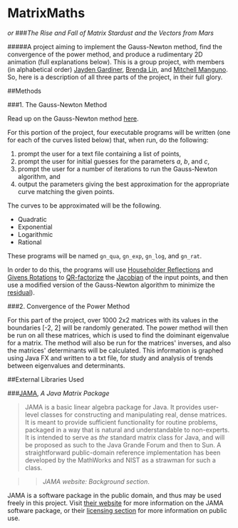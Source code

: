 MatrixMaths
==========
_or_
###_The Rise and Fall of Matrix Stardust and the Vectors from Mars_


#####A project aiming to implement the Gauss-Newton method, find the convergence of the power method, and produce a rudimentary 2D animation (full explanations below).  This is a group project, with members (in alphabetical order) [Jayden Gardiner][1], [Brenda Lin][2], and [Mitchell Manguno][3]. So, here is a description of all three parts of the project, in their full glory.


##Methods

###1. The Gauss-Newton Method

Read up on the Gauss-Newton method [here][4].

For this portion of the project, four executable programs will be written (one for each of the curves listed below) that, when run, do the following:

1. prompt the user for a text file containing a list of points,
2. prompt the user for initial guesses for the parameters _a_, _b_, and _c_,
3. prompt the user for a number of iterations to run the Gauss-Newton algorithm, and
4. output the parameters giving the best approximation for the appropriate curve matching the given points.

The curves to be approximated will be the following.

* Quadratic
* Exponential
* Logarithmic
* Rational

These programs will be named `gn_qua`, `gn_exp`, `gn_log`, and `gn_rat`.

In order to do this, the programs will use [Householder Reflections][5] and [Givens Rotations][6] to [QR-factorize][7] the [Jacobian][8] of the input points, and then use a modified version of the Gauss-Newton algorithm to minimize the [residual][9]).

###2. Convergence of the Power Method

For this part of the project, over 1000 2x2 matrices with its values in the boundaries [-2, 2] will be randomly generated. The power method will then be run on all these matrices, which is used to find the doiminant eigenvalue for a matrix. The method will also be run for the matrices' inverses, and also the matrices' determinants will be calculated. This information is graphed using Java FX and written to a txt file, for study and analysis of trends between eigenvalues and determinants.

##External Libraries Used

###[JAMA][10], _A Java Matrix Package_

>JAMA is a basic linear algebra package for Java. It provides user-level classes for constructing and manipulating real, dense matrices. It is meant to provide sufficient functionality for routine problems, packaged in a way that is natural and understandable to non-experts. It is intended to serve as _the_ standard matrix class for Java, and will be proposed as such to the Java Grande Forum and then to Sun. A straightforward public-domain reference implementation has been developed by the MathWorks and NIST as a strawman for such a class.

>> <cite>_JAMA website:_ Background _section_</cite>.

JAMA is a software package in the public domain, and thus may be used freely in this project. Visit [their website][11] for more information on the JAMA software package, or their [licensing section][12] for more information on public use.


[1]: https://github.com/jaydengardiner
[2]: https://github.com/brendaxlin
[3]: https://github.com/mmanguno
[4]: http://en.wikipedia.org/wiki/Gauss%E2%80%93Newton_algorithm
[5]: http://en.wikipedia.org/wiki/Householder_transformation
[6]: http://en.wikipedia.org/wiki/Givens_rotation
[7]: http://en.wikipedia.org/wiki/QR_decomposition
[8]: http://en.wikipedia.org/wiki/Jacobian_matrix_and_determinant
[9]: http://en.wikipedia.org/wiki/Residual_(numerical_analysis)
[10]: http://math.nist.gov/javanumerics/jama/
[11]: http://math.nist.gov/javanumerics/jama/
[12]: http://math.nist.gov/javanumerics/jama/#license

